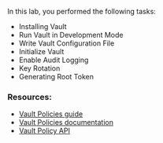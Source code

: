 In this lab, you performed the following tasks:

- Installing Vault
- Run Vault in Development Mode
- Write Vault Configuration File
- Initialize Vault
- Enable Audit Logging
- Key Rotation
- Generating Root Token


### Resources:

- [Vault Policies guide](https://www.vaultproject.io/guides/identity/policies.html)
- [Vault Policies documentation](https://www.vaultproject.io/docs/concepts/policies.html)
- [Vault Policy API](https://www.vaultproject.io/api/system/policy.html)

